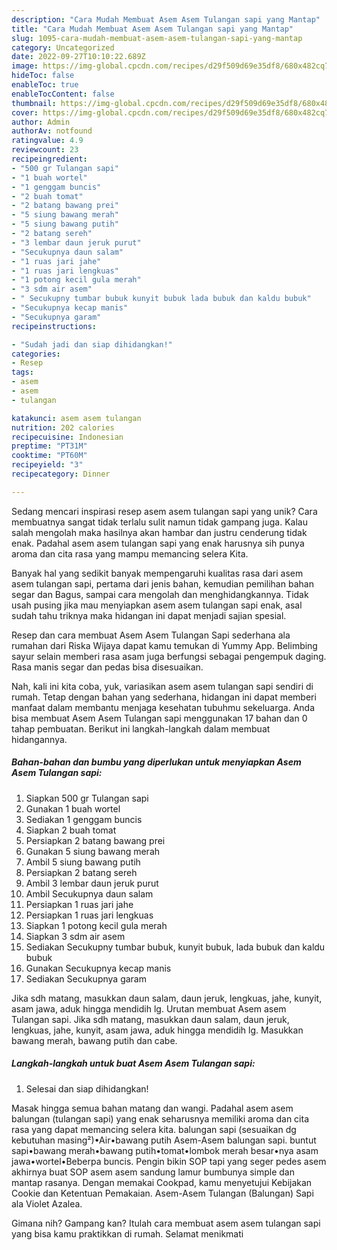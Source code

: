 ```yaml
---
description: "Cara Mudah Membuat Asem Asem Tulangan sapi yang Mantap"
title: "Cara Mudah Membuat Asem Asem Tulangan sapi yang Mantap"
slug: 1095-cara-mudah-membuat-asem-asem-tulangan-sapi-yang-mantap
category: Uncategorized
date: 2022-09-27T10:10:22.689Z
image: https://img-global.cpcdn.com/recipes/d29f509d69e35df8/680x482cq70/asem-asem-tulangan-sapi-foto-resep-utama.jpg
hideToc: false
enableToc: true
enableTocContent: false
thumbnail: https://img-global.cpcdn.com/recipes/d29f509d69e35df8/680x482cq70/asem-asem-tulangan-sapi-foto-resep-utama.jpg
cover: https://img-global.cpcdn.com/recipes/d29f509d69e35df8/680x482cq70/asem-asem-tulangan-sapi-foto-resep-utama.jpg
author: Admin
authorAv: notfound
ratingvalue: 4.9
reviewcount: 23
recipeingredient:
- "500 gr Tulangan sapi"
- "1 buah wortel"
- "1 genggam buncis"
- "2 buah tomat"
- "2 batang bawang prei"
- "5 siung bawang merah"
- "5 siung bawang putih"
- "2 batang sereh"
- "3 lembar daun jeruk purut"
- "Secukupnya daun salam"
- "1 ruas jari jahe"
- "1 ruas jari lengkuas"
- "1 potong kecil gula merah"
- "3 sdm air asem"
- " Secukupny tumbar bubuk kunyit bubuk lada bubuk dan kaldu bubuk"
- "Secukupnya kecap manis"
- "Secukupnya garam"
recipeinstructions:

- "Sudah jadi dan siap dihidangkan!"
categories:
- Resep
tags:
- asem
- asem
- tulangan

katakunci: asem asem tulangan 
nutrition: 202 calories
recipecuisine: Indonesian
preptime: "PT31M"
cooktime: "PT60M"
recipeyield: "3"
recipecategory: Dinner

---
```





Sedang mencari inspirasi resep asem asem tulangan sapi yang unik? Cara membuatnya sangat tidak terlalu sulit namun tidak gampang juga. Kalau salah mengolah maka hasilnya akan hambar dan justru cenderung tidak enak. Padahal asem asem tulangan sapi yang enak harusnya sih punya aroma dan cita rasa yang mampu memancing selera Kita.





Banyak hal yang sedikit banyak mempengaruhi kualitas rasa dari asem asem tulangan sapi, pertama dari jenis bahan, kemudian pemilihan bahan segar dan Bagus, sampai cara mengolah dan menghidangkannya. Tidak usah pusing jika mau menyiapkan asem asem tulangan sapi enak,      asal sudah tahu triknya maka hidangan ini dapat menjadi sajian spesial.














Resep dan cara membuat Asem Asem Tulangan Sapi sederhana ala rumahan dari Riska Wijaya dapat kamu temukan di Yummy App. Belimbing sayur selain memberi rasa asam juga berfungsi sebagai pengempuk daging. Rasa manis segar dan pedas bisa disesuaikan.






Nah, kali ini kita coba, yuk, variasikan asem asem tulangan sapi sendiri di rumah. Tetap dengan bahan yang sederhana, hidangan ini dapat memberi manfaat dalam membantu menjaga kesehatan tubuhmu sekeluarga. Anda bisa membuat Asem Asem Tulangan sapi menggunakan 17 bahan dan 0 tahap pembuatan. Berikut ini langkah-langkah dalam membuat hidangannya.

<!--inarticleads1-->

##### Bahan-bahan dan bumbu yang diperlukan untuk menyiapkan Asem Asem Tulangan sapi:

1. Siapkan 500 gr Tulangan sapi
1. Gunakan 1 buah wortel
1. Sediakan 1 genggam buncis
1. Siapkan 2 buah tomat
1. Persiapkan 2 batang bawang prei
1. Gunakan 5 siung bawang merah
1. Ambil 5 siung bawang putih
1. Persiapkan 2 batang sereh
1. Ambil 3 lembar daun jeruk purut
1. Ambil Secukupnya daun salam
1. Persiapkan 1 ruas jari jahe
1. Persiapkan 1 ruas jari lengkuas
1. Siapkan 1 potong kecil gula merah
1. Siapkan 3 sdm air asem
1. Sediakan  Secukupny tumbar bubuk, kunyit bubuk, lada bubuk dan kaldu bubuk
1. Gunakan Secukupnya kecap manis
1. Sediakan Secukupnya garam


Jika sdh matang, masukkan daun salam, daun jeruk, lengkuas, jahe, kunyit, asam jawa, aduk hingga mendidih lg. Urutan membuat Asem asem Tulangan sapi. Jika sdh matang, masukkan daun salam, daun jeruk, lengkuas, jahe, kunyit, asam jawa, aduk hingga mendidih lg. Masukkan bawang merah, bawang putih dan cabe. 

<!--inarticleads2-->

##### Langkah-langkah untuk buat Asem Asem Tulangan sapi:


1. Selesai dan siap dihidangkan!

Masak hingga semua bahan matang dan wangi. Padahal asem asem balungan (tulangan sapi) yang enak seharusnya memiliki aroma dan cita rasa yang dapat memancing selera kita. balungan sapi (sesuaikan dg kebutuhan masing²)•Air•bawang putih Asem-Asem balungan sapi. buntut sapi•bawang merah•bawang putih•tomat•lombok merah besar•nya asam jawa•wortel•Beberpa buncis. Pengin bikin SOP tapi yang seger pedes asem akhirnya buat SOP asem asem sandung lamur bumbunya simple dan mantap rasanya. Dengan memakai Cookpad, kamu menyetujui Kebijakan Cookie dan Ketentuan Pemakaian. Asem-Asem Tulangan (Balungan) Sapi ala Violet Azalea. 

Gimana nih? Gampang kan? Itulah cara membuat asem asem tulangan sapi yang bisa kamu praktikkan di rumah. Selamat menikmati
